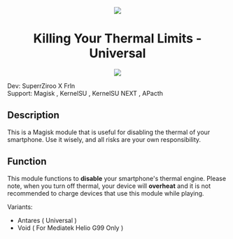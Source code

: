<!-- 
================================================================================================================
Name        : Killing Your Thermal Limits - Universal
Version     : 1.0
Author      : SuperrZiroo X Frln
Telegram    : https://t.me/SzProjectt
================================================================================================================
-->
<p align="center">
  <img src="https://github.com/user-attachments/assets/7f39a1c1-b264-4a77-8c24-47d508eb4761">
</p>

<h1 align="center">Killing Your Thermal Limits - Universal</h1>

<div align="center">
    <img src="https://img.shields.io/badge/Updated-2025/02/23-red.svg?longCache=true&style=popout-round"/>
</div>

Dev: SuperrZiroo X Frln <br />
Support: Magisk , KernelSU , KernelSU NEXT , APacth <br />

## Description

This is a Magisk module that is useful for disabling the thermal of your smartphone.
Use it wisely, and all risks are your own responsibility.

## Function
This module functions to <b>disable</b> your smartphone's thermal engine. Please note, when you turn off thermal, your device will <b>overheat</b> and it is not recommended to charge devices that use this module while playing.

Variants:
- Antares ( Universal )
- Void ( For Mediatek Helio G99 Only )
